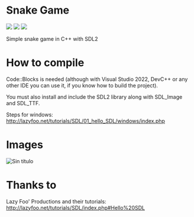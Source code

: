 # Snake Game
<a target="_blank"><img src="https://img.shields.io/badge/Build%20for-Windows-43ca1f.svg"></img></a>
<a target="_blank"><img src="https://img.shields.io/badge/Made%20in-Code::Blocks-e92727.svg"></img></a>
<a target="_blank"><img src="https://img.shields.io/badge/License-GNU%20General%20Public%20License%20v3.0-e98227.svg"></img></a>

Simple snake game in C++ with SDL2

# How to compile
Code::Blocks is needed (although with Visual Studio 2022, DevC++ or any other IDE you can use it, if you know how to build the project).

You must also install and include the SDL2 library along with SDL_Image and SDL_TTF.

Steps for windows: http://lazyfoo.net/tutorials/SDL/01_hello_SDL/windows/index.php

# Images
![Sin título](https://user-images.githubusercontent.com/82490615/161443533-4d45f721-88f4-4722-bc1b-d3c8398affdf.gif)


# Thanks to
Lazy Foo' Productions and their tutorials: http://lazyfoo.net/tutorials/SDL/index.php#Hello%20SDL

